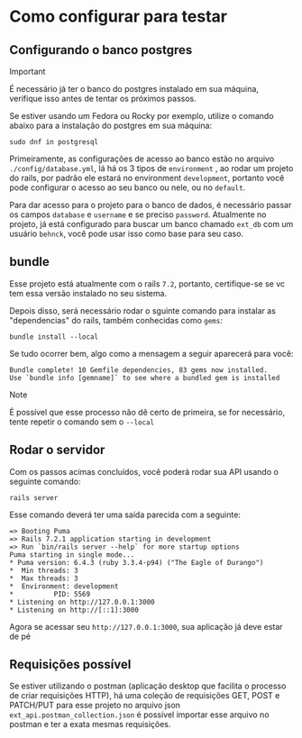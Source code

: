 # Como configurar para testar

## Configurando o banco postgres

> [!IMPORTANT]
> É necessário já ter o banco do postgres instalado em sua máquina, verifique isso antes de tentar os próximos passos.
> 
> Se estiver usando um Fedora ou Rocky por exemplo, utilize o comando abaixo para a instalação do postgres em sua máquina:
> ```
> sudo dnf in postgresql
> ```

Primeiramente, as configurações de acesso ao banco estão no arquivo `./config/database.yml`, lá há os 3 tipos de `environment` , ao rodar um projeto do rails, por padrão ele estará no environment `development`, portanto você pode configurar o acesso ao seu banco ou nele, ou no `default`.

Para dar acesso para o projeto para o banco de dados, é necessário passar os campos `database` e `username` e se preciso `password`. Atualmente no projeto, já está configurado para buscar um banco chamado `ext_db` com um usuário `behnck`, você pode usar isso como base para seu caso.

## bundle

Esse projeto está atualmente com o rails `7.2`, portanto, certifique-se se vc tem essa versão instalado no seu sistema.

Depois disso, será necessário rodar o sguinte comando para instalar as "dependencias" do rails, também conhecidas como `gems`:

```shell
bundle install --local
```

Se tudo ocorrer bem, algo como a mensagem a seguir aparecerá para você:

```
Bundle complete! 10 Gemfile dependencies, 83 gems now installed.
Use `bundle info [gemname]` to see where a bundled gem is installed
```

> [!NOTE]
> É possível que esse processo não dê certo de primeira, se for necessário, tente repetir o comando sem o `--local`

## Rodar o servidor

Com os passos acimas concluídos, você poderá rodar sua API usando o seguinte comando:

```shell
rails server
```

Esse comando deverá ter uma saída parecida com a seguinte:

```text
=> Booting Puma
=> Rails 7.2.1 application starting in development 
=> Run `bin/rails server --help` for more startup options
Puma starting in single mode...
* Puma version: 6.4.3 (ruby 3.3.4-p94) ("The Eagle of Durango")
*  Min threads: 3
*  Max threads: 3
*  Environment: development
*          PID: 5569
* Listening on http://127.0.0.1:3000
* Listening on http://[::1]:3000
```

Agora se acessar seu `http://127.0.0.1:3000`, sua aplicação já deve estar de pé


## Requisições possível

Se estiver utilizando o postman (aplicação desktop que facilita o processo de criar requisições HTTP), há uma coleção de requisições GET, POST e PATCH/PUT para esse projeto no arquivo json `ext_api.postman_collection.json` é possível importar esse arquivo no postman e ter a exata mesmas requisições.
